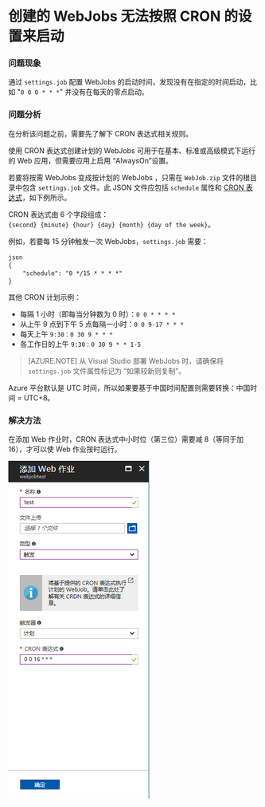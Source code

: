 <properties
	pageTitle="创建的 WebJobs 无法按照 CRON 的设置来启动"
	description="设置中国 UTC 时间使 WebJobs 可以按照 CRON 启动"
	services="app-service-web"
	documentationCenter=""
	authors=""
	manager=""
	editor=""
	tags="Azure,Portal,Web Jobs,CRON,UTC"/>

<tags
    ms.service="app-service-web-aog"
    ms.date="12/08/2016"
    wacn.date="12/08/2016"/>

# 创建的 WebJobs 无法按照 CRON 的设置来启动 #

### 问题现象 ###

通过 `settings.job` 配置 WebJobs 的启动时间，发现没有在指定的时间启动，比如 "`0 0 0 * * *`" 并没有在每天的零点启动。

### 问题分析 ###

在分析该问题之前，需要先了解下 CRON 表达式相关规则。

使用 CRON 表达式创建计划的 WebJobs 可用于在基本、标准或高级模式下运行的 Web 应用，但需要应用上启用 “AlwaysOn”设置。

若要将按需 WebJobs 变成按计划的 WebJobs ，只需在 `WebJob.zip` 文件的根目录中包含 `settings.job` 文件。此 JSON 文件应包括 `schedule` 属性和 [CRON 表达式](https://zh.wikipedia.org/wiki/Cron)，如下例所示。

CRON 表达式由 6 个字段组成：`{second} {minute} {hour} {day} {month} {day of the week}`。

例如，若要每 15 分钟触发一次 WebJobs，`settings.job` 需要：

```
json
{
    "schedule": "0 */15 * * * *"
}
```

其他 CRON 计划示例：

- 每隔 1 小时（即每当分钟数为 0 时）：`0 0 * * * *`
- 从上午 9 点到下午 5 点每隔一小时：`0 0 9-17 * * *`
- 每天上午 `9:30：0 30 9 * * *`
- 各工作日的上午 `9:30：0 30 9 * * 1-5`

>[AZURE.NOTE] 从 Visual Studio 部署 WebJobs 时，请确保将 `settings.job` 文件属性标记为 “如果较新则复制”。

Azure 平台默认是 UTC 时间，所以如果要基于中国时间配置则需要转换：中国时间 = UTC+8。

### 解决方法 ###

在添加 Web 作业时，CRON 表达式中小时位（第三位）需要减 8（等同于加 16），才可以使 Web 作业按时运行。

![UTC+8](./media/aog-web-apps-qa-webjob-cron-boot-error/UTC+8.png)
